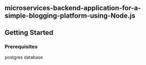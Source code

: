 ## microservices-backend-application-for-a-simple-blogging-platform-using-Node.js
## Getting Started
### Prerequisites
postgres database